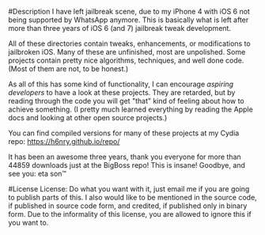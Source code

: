 #Description
I have left jailbreak scene, due to my iPhone 4 with iOS 6 not being supported by WhatsApp anymore.
This is basically what is left after more than three years of iOS 6 (and 7) jailbreak tweak development.

All of these directories contain tweaks, enhancements, or modifications to jailbroken iOS. Many of these are unfinished, most are unpolished. Some projects contain pretty nice algorithms, techniques, and well done code. (Most of them are not, to be honest.)

As all of this has some kind of functionality, I can encourage *aspiring developers* to have a look at these projects.
They are retarded, but by reading through the code you will get "that" kind of feeling about how to achieve something.
(I pretty much learned everything by reading the Apple docs and looking at other open source projects.)

You can find compiled versions for many of these projects at my Cydia repo: https://h6nry.github.io/repo/

It has been an awesome three years, thank you everyone for more than 44859 downloads just at the BigBoss repo! This is insane!
Goodbye, and see you: eta son™


#License
License: Do what you want with it, just email me if you are going to publish parts of this. I also would like to be mentioned in the source code, if published in source code form, and credited, if published only in binary form. Due to the informality of this license, you are allowed to ignore this if you want to.
